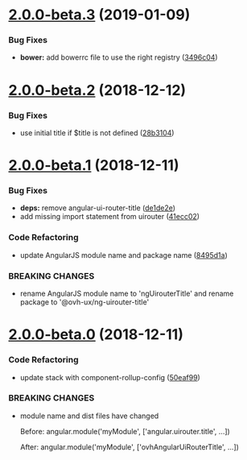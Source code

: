 # [2.0.0-beta.3](https://github.com/ovh-ux/ng-uirouter-title/compare/v2.0.0-beta.2...v2.0.0-beta.3) (2019-01-09)


### Bug Fixes

* **bower:** add bowerrc file to use the right registry ([3496c04](https://github.com/ovh-ux/ng-uirouter-title/commit/3496c04))



# [2.0.0-beta.2](https://github.com/ovh-ux/ng-uirouter-title/compare/v2.0.0-beta.1...v2.0.0-beta.2) (2018-12-12)


### Bug Fixes

* use initial title if $title is not defined ([28b3104](https://github.com/ovh-ux/ng-uirouter-title/commit/28b3104))



# [2.0.0-beta.1](https://github.com/ovh-ux/ng-uirouter-title/compare/v2.0.0-beta.0...v2.0.0-beta.1) (2018-12-11)


### Bug Fixes

* **deps:** remove angular-ui-router-title ([de1de2e](https://github.com/ovh-ux/ng-uirouter-title/commit/de1de2e))
* add missing import statement from uirouter ([41ecc02](https://github.com/ovh-ux/ng-uirouter-title/commit/41ecc02))


### Code Refactoring

* update AngularJS module name and package name ([8495d1a](https://github.com/ovh-ux/ng-uirouter-title/commit/8495d1a))


### BREAKING CHANGES

* rename AngularJS module name to 'ngUirouterTitle' and rename package to '@ovh-ux/ng-uirouter-title'



# [2.0.0-beta.0](https://github.com/ovh-ux/angular-uirouter-title/compare/v1.0.4...v2.0.0-beta.0) (2018-12-11)


### Code Refactoring

* update stack with component-rollup-config ([50eaf99](https://github.com/ovh-ux/angular-uirouter-title/commit/50eaf99))


### BREAKING CHANGES

* module name and dist files have changed

    Before:
    angular.module('myModule', ['angular.uirouter.title', ...])

    After:
    angular.module('myModule', ['ovhAngularUiRouterTitle', ...])



